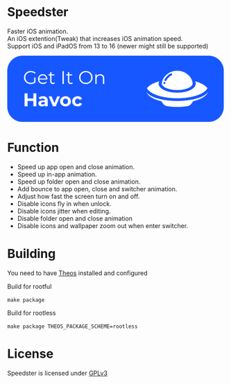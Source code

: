 Speedster
=========
Faster iOS animation.\
An iOS extention(Tweak) that increases iOS animation speed.\
Support iOS and iPadOS from 13 to 16 (newer might still be supported)

[<img src="https://github.com/Hoangdus/Speedster/blob/main/havoc_get_square.png" alt="drawing" width="500"/>](https://havoc.app/package/speedster)

Function
========
- Speed up app open and close animation.
- Speed up in-app animation.
- Speed up folder open and close animation.
- Add bounce to app open, close and switcher animation.
- Adjust how fast the screen turn on and off.
- Disable icons fly in when unlock.
- Disable icons jitter when editing.
- Disable folder open and close animation
- Disable icons and wallpaper zoom out when enter switcher.

Building
========
You need to have [Theos](https://theos.dev/) installed and configured

Build for rootful
```
make package
```

Build for rootless
```
make package THEOS_PACKAGE_SCHEME=rootless
```

License 
=======
Speedster is licensed under [GPLv3](https://www.gnu.org/licenses/gpl-3.0.en.html)
